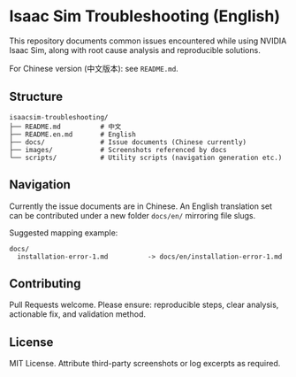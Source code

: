 # Isaac Sim Troubleshooting (English)

This repository documents common issues encountered while using NVIDIA Isaac Sim, along with root cause analysis and reproducible solutions.

For Chinese version (中文版本): see `README.md`.

## Structure
```
isaacsim-troubleshooting/
├── README.md          # 中文
├── README.en.md       # English
├── docs/              # Issue documents (Chinese currently)
├── images/            # Screenshots referenced by docs
└── scripts/           # Utility scripts (navigation generation etc.)
```

## Navigation
Currently the issue documents are in Chinese. An English translation set can be contributed under a new folder `docs/en/` mirroring file slugs.

Suggested mapping example:
```
docs/
  installation-error-1.md          -> docs/en/installation-error-1.md
```

## Contributing
Pull Requests welcome. Please ensure: reproducible steps, clear analysis, actionable fix, and validation method.

## License
MIT License. Attribute third-party screenshots or log excerpts as required.

